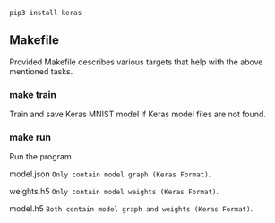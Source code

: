 ```
pip3 install keras
```
## Makefile
Provided Makefile describes various targets that help with the above mentioned tasks.


### make train
Train and save Keras MNIST model if Keras model files are not found.

### make run
Run the program

model.json `Only contain model graph (Keras Format)`.

weights.h5 `Only contain model weights (Keras Format)`.

model.h5 `Both contain model graph and weights (Keras Format)`.

